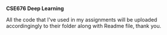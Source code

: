 **CSE676 Deep Learning**

All the code that I've used in my assignments will be uploaded accordingingly to their folder along with Readme file, thank you.  
